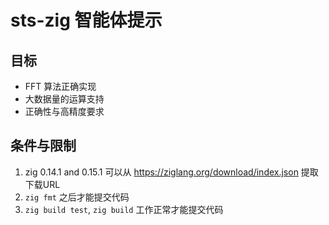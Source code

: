 # sts-zig 智能体提示

## 目标
  - FFT 算法正确实现
  - 大数据量的运算支持
  - 正确性与高精度要求

## 条件与限制
  1. zig 0.14.1 and 0.15.1 可以从 https://ziglang.org/download/index.json 提取下载URL
  1. `zig fmt` 之后才能提交代码
  1. `zig build test`, `zig build` 工作正常才能提交代码

